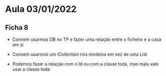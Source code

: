 # Aula 03/01/2022

## Ficha 8

  - Convem usarmos DB no TP e fazer uma relação entre o ficheiro e a casa em si
- Convem usarmos um ICollection nos modelos em vez de uma List 

- Podemos fazer a relação com o Id ou com a classe toda, mas mais vale usar a classe toda
